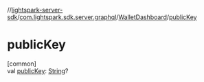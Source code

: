 //[lightspark-server-sdk](../../../index.md)/[com.lightspark.sdk.server.graphql](../index.md)/[WalletDashboard](index.md)/[publicKey](public-key.md)

# publicKey

[common]\
val [publicKey](public-key.md): [String](https://kotlinlang.org/api/latest/jvm/stdlib/kotlin/-string/index.html)?

